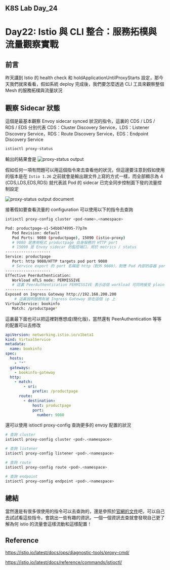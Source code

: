 ## K8S Lab Day_24

# Day22: Istio 與 CLI 整合：服務拓樸與流量觀察實戰

## 前言

昨天講到 Istio 的 health check 和 holdApplicationUntilProxyStarts 設定，那今天我們就來看看，假如系統 deploy 完成後，我們要怎麼透過 CLI 工具來觀察整個 Mesh 的服務拓樸與流量狀況

## 觀察 Sidecar 狀態

這個是最基本觀察 Envoy sidecar synced 狀況的指令，這裏的 CDS / LDS / RDS / EDS 分別代表 CDS：Cluster Discovery Service，LDS：Listener Discovery Service，RDS：Route Discovery Service，EDS：Endpoint Discovery Service

```bash
istioctl proxy-status
```

輸出的結果會是
![proxy-status output]()

假如任何一項有問題可以用這個指令來去查看他的狀況，但這邊要注意到假如使用的版本是在 `Istio 1.26` 之前就會是輸出跟文件上寫的方式一樣，而全部顯示為 4 (CDS,LDS,EDS,RDS) 就代表該 Pod 的 sidecar 已完全同步控制面下發的流量控制設定

![proxy-status output document]()

接著假如要查看流量的 configuration 可以使用以下的指令去查詢

```bash
istioctl proxy-config cluster <pod-name>.<namespace>
```

```bash
Pod: productpage-v1-54bb874995-77p7m
   Pod Revision: default
   Pod Ports: 9080 (productpage), 15090 (istio-proxy)
   # 9080 是應用程式 productpage 自身服務的 HTTP port
   # 15090 是 Envoy sidecar 的監控端口，用於 metrics / status
--------------------
Service: productpage
   Port: http 9080/HTTP targets pod port 9080
   # Service export 的 port 名稱是 http（對外 9080），對應 Pod 內部的容器 port 9080
--------------------
Effective PeerAuthentication:
   Workload mTLS mode: PERMISSIVE
   # 這裏 PeerAuthentication PERMISSIVE 表示這個 workload 可同時接受 plaintext 和 mTLS 加密 traffic
--------------------
Exposed on Ingress Gateway http://192.168.200.200
    # 這裏說明服務有被 Ingress Gateway 掛在這個 ip 上
VirtualService: bookinfo
   Match: /productpage*
```

這裏最下面也可以把這裡對應想成(簡化版)，當然還有 PeerAuthentication 等等的配置可以去修改

```yaml
apiVersion: networking.istio.io/v1beta1
kind: VirtualService
metadata:
  name: bookinfo
spec:
  hosts:
    - "*"
  gateways:
    - bookinfo-gateway
  http:
    - match:
        - uri:
            prefix: /productpage
      route:
        - destination:
            host: productpage
            port:
              number: 9080
```

還可以使用 istioctl proxy-config 查詢更多的 envoy 配置的狀況

```bash
# 查詢 cluster
istioctl proxy-config cluster <pod>.<namespace>

# 查詢 listener
istioctl proxy-config listener <pod>.<namespace>

# 查詢 route
istioctl proxy-config route <pod>.<namespace>

# 查詢 endpoint
istioctl proxy-config endpoint <pod>.<namespace>
```

## 總結

當然還是有很多很使用的指令可以去查詢的，還是參照於[官網的文件](https://istio.io/latest/docs/reference/commands/istioctl/)吧，可以自己去試試看這些指令，會跳出一些有趣的資訊，一個一個資訊去查就會發現自己更了解為何 istio 的流量會這樣流動和這樣配置！

## Reference

https://istio.io/latest/docs/ops/diagnostic-tools/proxy-cmd/

https://istio.io/latest/docs/reference/commands/istioctl/
